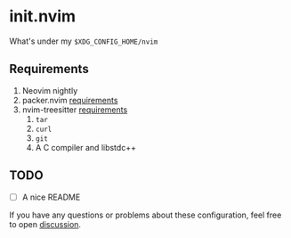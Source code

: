 # init.nvim

What's under my `$XDG_CONFIG_HOME/nvim`

## Requirements

1. Neovim nightly
2. packer.nvim [requirements](https://github.com/wbthomason/packer.nvim#requirements)
3. nvim-treesitter [requirements](https://github.com/nvim-treesitter/nvim-treesitter#requirements)
    1. `tar`
    2. `curl`
    3. `git`
    4. A C compiler and libstdc++

## TODO

- [ ] A nice README

If you have any questions or problems about these configuration, feel free to
open [discussion][1].

[1]: https://github.com/fitrh/init.nvim/discussions/new
